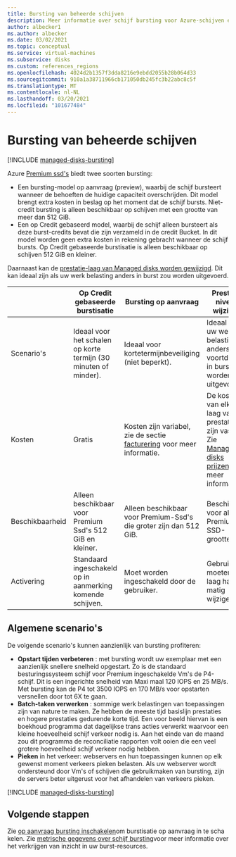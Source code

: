 ```yaml
---
title: Bursting van beheerde schijven
description: Meer informatie over schijf bursting voor Azure-schijven en Azure virtual machines.
author: albecker1
ms.author: albecker
ms.date: 03/02/2021
ms.topic: conceptual
ms.service: virtual-machines
ms.subservice: disks
ms.custom: references_regions
ms.openlocfilehash: 4024d2b1357f3dda8216e9ebdd2055b28b064d33
ms.sourcegitcommit: 910a1a38711966cb171050db245fc3b22abc8c5f
ms.translationtype: MT
ms.contentlocale: nl-NL
ms.lasthandoff: 03/20/2021
ms.locfileid: "101677484"
---
```

# <a name="managed-disk-bursting"></a>Bursting van beheerde schijven
[!INCLUDE [managed-disks-bursting](../../includes/managed-disks-bursting.md)]

Azure [Premium ssd's](disks-types.md#premium-ssd) biedt twee soorten bursting:

- Een bursting-model op aanvraag (preview), waarbij de schijf bursteert wanneer de behoeften de huidige capaciteit overschrijden. Dit model brengt extra kosten in beslag op het moment dat de schijf bursts. Niet-credit bursting is alleen beschikbaar op schijven met een grootte van meer dan 512 GiB.
- Een op Credit gebaseerd model, waarbij de schijf alleen bursteert als deze burst-credits bevat die zijn verzameld in de credit Bucket. In dit model worden geen extra kosten in rekening gebracht wanneer de schijf bursts. Op Credit gebaseerde burstisatie is alleen beschikbaar op schijven 512 GiB en kleiner.

Daarnaast kan de [prestatie-laag van Managed disks worden gewijzigd](disks-change-performance.md). Dit kan ideaal zijn als uw werk belasting anders in burst zou worden uitgevoerd.

|  |Op Credit gebaseerde burstisatie  |Bursting op aanvraag  |Prestatie niveau wijzigen  |
|---------|---------|---------|---------|
| Scenario's|Ideaal voor het schalen op korte termijn (30 minuten of minder).|Ideaal voor kortetermijnbeveiliging (niet beperkt).|Ideaal als uw werk belasting anders voortdurend in burst zou worden uitgevoerd.|
|Kosten     |Gratis         |Kosten zijn variabel, zie de sectie [facturering](#billing) voor meer informatie.        |De kosten van elke laag van de prestaties zijn vast, Zie [Managed disks prijzen](https://azure.microsoft.com/pricing/details/managed-disks/) voor meer informatie.         |
|Beschikbaarheid     |Alleen beschikbaar voor Premium Ssd's 512 GiB en kleiner.         |Alleen beschikbaar voor Premium-Ssd's die groter zijn dan 512 GiB.         |Beschikbaar voor alle Premium SSD-grootten.         |
|Activering     |Standaard ingeschakeld op in aanmerking komende schijven.         |Moet worden ingeschakeld door de gebruiker.         |Gebruikers moeten hun laag hand matig wijzigen.         |

## <a name="common-scenarios"></a>Algemene scenario's
De volgende scenario's kunnen aanzienlijk van bursting profiteren:
- **Opstart tijden verbeteren**  : met bursting wordt uw exemplaar met een aanzienlijk snellere snelheid opgestart. Zo is de standaard besturingssysteem schijf voor Premium ingeschakelde Vm's de P4-schijf. Dit is een ingerichte snelheid van Maxi maal 120 IOPS en 25 MB/s. Met bursting kan de P4 tot 3500 IOPS en 170 MB/s voor opstarten versnellen door tot 6X te gaan.
- **Batch-taken verwerken** : sommige werk belastingen van toepassingen zijn van nature te maken. Ze hebben de meeste tijd basislijn prestaties en hogere prestaties gedurende korte tijd. Een voor beeld hiervan is een boekhoud programma dat dagelijkse trans acties verwerkt waarvoor een kleine hoeveelheid schijf verkeer nodig is. Aan het einde van de maand zou dit programma de reconciliatie rapporten volt ooien die een veel grotere hoeveelheid schijf verkeer nodig hebben.
- **Pieken** in het verkeer: webservers en hun toepassingen kunnen op elk gewenst moment verkeers pieken belasten. Als uw webserver wordt ondersteund door Vm's of schijven die gebruikmaken van bursting, zijn de servers beter uitgerust voor het afhandelen van verkeers pieken. 

[!INCLUDE [managed-disks-bursting](../../includes/managed-disks-bursting-2.md)]

## <a name="next-steps"></a>Volgende stappen

Zie [op aanvraag bursting inschakelen](disks-enable-bursting.md)om burstisatie op aanvraag in te scha kelen.
Zie [metrische gegevens over schijf bursting](disks-metrics.md)voor meer informatie over het verkrijgen van inzicht in uw burst-resources.
